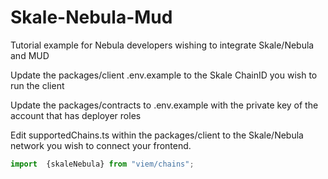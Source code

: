 # Skale-Nebula-Mud
Tutorial example for Nebula developers wishing to integrate Skale/Nebula and MUD

Update the packages/client .env.example to the Skale ChainID you wish to run the client

Update the packages/contracts to .env.example with the private key of the account that has deployer roles


Edit supportedChains.ts within the packages/client to the Skale/Nebula network you wish to connect your frontend.

```javascript
import  {skaleNebula} from "viem/chains";
```